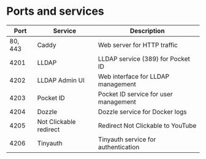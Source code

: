 # Ports and services

| Port    | Service                | Description                           |
| ------- | ---------------------- | ------------------------------------- |
| 80, 443 | Caddy                  | Web server for HTTP traffic           |
| 4201    | LLDAP                  | LLDAP service (389) for Pocket ID     |
| 4202    | LLDAP Admin UI         | Web interface for LLDAP management    |
| 4203    | Pocket ID              | Pocket ID service for user management |
| 4204    | Dozzle                 | Dozzle service for Docker logs        |
| 4205    | Not Clickable redirect | Redirect Not Clickable to YouTube     |
| 4206    | Tinyauth               | Tinyauth service for authentication   |
